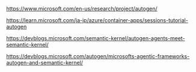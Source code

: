 https://www.microsoft.com/en-us/research/project/autogen/


https://learn.microsoft.com/ja-jp/azure/container-apps/sessions-tutorial-autogen

https://devblogs.microsoft.com/semantic-kernel/autogen-agents-meet-semantic-kernel/

https://devblogs.microsoft.com/autogen/microsofts-agentic-frameworks-autogen-and-semantic-kernel/

